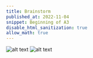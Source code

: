 ```yaml
---
title: Brainstorm 
published_at: 2022-11-04
snippet: Beginning of A3
disable_html_sanitization: true
allow_math: true
---
```

![alt text](jpg/Brainstorm1.jpg)
![alt text](jpg/Brainstorm2.jpg)